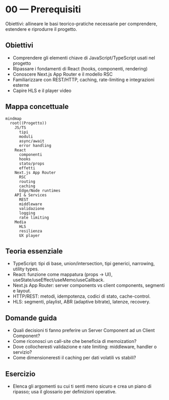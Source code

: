 # 00 — Prerequisiti

Obiettivi: allineare le basi teorico-pratiche necessarie per comprendere, estendere e riprodurre il progetto.

## Obiettivi
- Comprendere gli elementi chiave di JavaScript/TypeScript usati nel progetto
- Ripassare i fondamenti di React (hooks, componenti, rendering)
- Conoscere Next.js App Router e il modello RSC
- Familiarizzare con REST/HTTP, caching, rate-limiting e integrazioni esterne
- Capire HLS e il player video

## Mappa concettuale
```mermaid
mindmap
  root((Progetto))
    JS/TS
      tipi
      moduli
      async/await
      error handling
    React
      componenti
      hooks
      stato/props
      effetti
    Next.js App Router
      RSC
      routing
      caching
      Edge/Node runtimes
    API & Services
      REST
      middleware
      validazione
      logging
      rate limiting
    Media
      HLS
      resilienza
      UX player
```

## Teoria essenziale
- TypeScript: tipi di base, union/intersection, tipi generici, narrowing, utility types.
- React: funzione come mappatura (props → UI), useState/useEffect/useMemo/useCallback.
- Next.js App Router: server components vs client components, segmenti e layout.
- HTTP/REST: metodi, idempotenza, codici di stato, cache-control.
- HLS: segmenti, playlist, ABR (adaptive bitrate), latenze, recovery.

## Domande guida
- Quali decisioni ti fanno preferire un Server Component ad un Client Component?
- Come riconosci un call-site che beneficia di memoization?
- Dove collocheresti validazione e rate limiting: middleware, handler o servizio?
- Come dimensioneresti il caching per dati volatili vs stabili?

## Esercizio
- Elenca gli argomenti su cui ti senti meno sicuro e crea un piano di ripasso; usa il glossario per definizioni operative.
